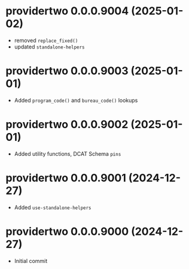 <!-- NEWS.md is maintained by https://cynkra.github.io/fledge, do not edit -->

# providertwo 0.0.0.9004 (2025-01-02)

* removed `replace_fixed()`
* updated `standalone-helpers`


# providertwo 0.0.0.9003 (2025-01-01)

* Added `program_code()` and `bureau_code()` lookups


# providertwo 0.0.0.9002 (2025-01-01)

* Added utility functions, DCAT Schema `pins`


# providertwo 0.0.0.9001 (2024-12-27)

* Added `use-standalone-helpers`


# providertwo 0.0.0.9000 (2024-12-27)

* Initial commit
